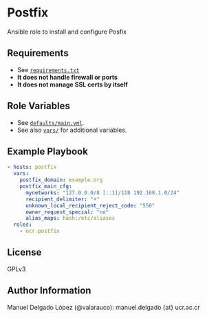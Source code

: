 Postfix
=========

Ansible role to install and configure Posfix 

Requirements
------------

- See [`requirements.txt`](requirements.txt)
- **It does not handle firewall or ports**
- **It does not manage SSL certs by itself**

Role Variables
--------------

- See [`defaults/main.yml`](defaults/main.yml).
- See also [`vars/`](vars/) for additional variables.


Example Playbook
----------------

```yaml
- hosts: postfix
  vars:
    postfix_domain: example.org
    postfix_main_cfg:
      mynetworks: "127.0.0.0/8 [::1]/128 192.168.1.0/24"
      recipient_delimiter: "+"
      unknown_local_recipient_reject_code: "550"
      owner_request_special: "no"
      alias_maps: hash:/etc/aliases
  roles:
    - ucr.postfix
```

License
-------

GPLv3

Author Information
------------------

Manuel Delgado López (@valarauco): manuel.delgado {at} ucr.ac.cr